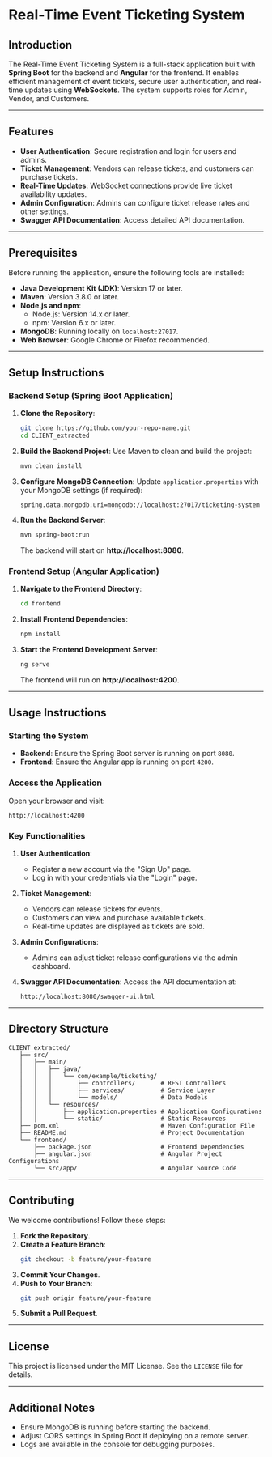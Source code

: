 # Real-Time Event Ticketing System

## Introduction
The Real-Time Event Ticketing System is a full-stack application built with **Spring Boot** for the backend and **Angular** for the frontend. It enables efficient management of event tickets, secure user authentication, and real-time updates using **WebSockets**. The system supports roles for Admin, Vendor, and Customers.

---

## Features
- **User Authentication**: Secure registration and login for users and admins.
- **Ticket Management**: Vendors can release tickets, and customers can purchase tickets.
- **Real-Time Updates**: WebSocket connections provide live ticket availability updates.
- **Admin Configuration**: Admins can configure ticket release rates and other settings.
- **Swagger API Documentation**: Access detailed API documentation.

---

## Prerequisites
Before running the application, ensure the following tools are installed:

- **Java Development Kit (JDK)**: Version 17 or later.
- **Maven**: Version 3.8.0 or later.
- **Node.js and npm**:
  - Node.js: Version 14.x or later.
  - npm: Version 6.x or later.
- **MongoDB**: Running locally on `localhost:27017`.
- **Web Browser**: Google Chrome or Firefox recommended.

---

## Setup Instructions

### Backend Setup (Spring Boot Application)
1. **Clone the Repository**:
   ```bash
   git clone https://github.com/your-repo-name.git
   cd CLIENT_extracted
   ```

2. **Build the Backend Project**:
   Use Maven to clean and build the project:
   ```bash
   mvn clean install
   ```

3. **Configure MongoDB Connection**:
   Update `application.properties` with your MongoDB settings (if required):
   ```properties
   spring.data.mongodb.uri=mongodb://localhost:27017/ticketing-system
   ```

4. **Run the Backend Server**:
   ```bash
   mvn spring-boot:run
   ```
   The backend will start on **http://localhost:8080**.

### Frontend Setup (Angular Application)
1. **Navigate to the Frontend Directory**:
   ```bash
   cd frontend
   ```

2. **Install Frontend Dependencies**:
   ```bash
   npm install
   ```

3. **Start the Frontend Development Server**:
   ```bash
   ng serve
   ```
   The frontend will run on **http://localhost:4200**.

---

## Usage Instructions

### Starting the System
- **Backend**: Ensure the Spring Boot server is running on port `8080`.
- **Frontend**: Ensure the Angular app is running on port `4200`.

### Access the Application
Open your browser and visit:
```
http://localhost:4200
```

### Key Functionalities
1. **User Authentication**:
   - Register a new account via the "Sign Up" page.
   - Log in with your credentials via the "Login" page.

2. **Ticket Management**:
   - Vendors can release tickets for events.
   - Customers can view and purchase available tickets.
   - Real-time updates are displayed as tickets are sold.

3. **Admin Configurations**:
   - Admins can adjust ticket release configurations via the admin dashboard.

4. **Swagger API Documentation**:
   Access the API documentation at:
   ```
   http://localhost:8080/swagger-ui.html
   ```

---

## Directory Structure
```
CLIENT_extracted/
   ├── src/
   │   ├── main/
   │   │   ├── java/
   │   │   │   └── com/example/ticketing/
   │   │   │       ├── controllers/       # REST Controllers
   │   │   │       ├── services/          # Service Layer
   │   │   │       └── models/            # Data Models
   │   │   └── resources/
   │   │       ├── application.properties # Application Configurations
   │   │       └── static/                # Static Resources
   ├── pom.xml                            # Maven Configuration File
   ├── README.md                          # Project Documentation
   └── frontend/
       ├── package.json                   # Frontend Dependencies
       ├── angular.json                   # Angular Project Configurations
       └── src/app/                       # Angular Source Code
```

---

## Contributing
We welcome contributions! Follow these steps:
1. **Fork the Repository**.
2. **Create a Feature Branch**:
   ```bash
   git checkout -b feature/your-feature
   ```
3. **Commit Your Changes**.
4. **Push to Your Branch**:
   ```bash
   git push origin feature/your-feature
   ```
5. **Submit a Pull Request**.

---

## License
This project is licensed under the MIT License. See the `LICENSE` file for details.

---

## Additional Notes
- Ensure MongoDB is running before starting the backend.
- Adjust CORS settings in Spring Boot if deploying on a remote server.
- Logs are available in the console for debugging purposes.

